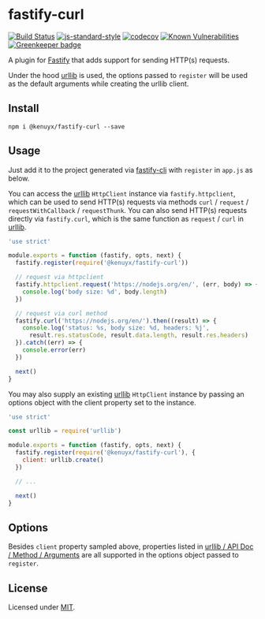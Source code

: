 # fastify-curl

[![Build Status](https://travis-ci.org/kenuyx/fastify-curl.svg?branch=master)](https://travis-ci.org/kenuyx/fastify-curl)
[![js-standard-style](https://img.shields.io/badge/code%20style-standard-brightgreen.svg?style=flat)](http://standardjs.com/)
[![codecov](https://codecov.io/gh/kenuyx/fastify-curl/branch/master/graph/badge.svg)](https://codecov.io/gh/kenuyx/fastify-curl)
[![Known Vulnerabilities](https://snyk.io/test/github/kenuyx/fastify-curl/badge.svg?targetFile=package.json)](https://snyk.io/test/github/kenuyx/fastify-curl?targetFile=package.json)
[![Greenkeeper badge](https://badges.greenkeeper.io/kenuyx/fastify-curl.svg)](https://greenkeeper.io/)

A plugin for [Fastify](http://fastify.io/) that adds support for sending HTTP(s) requests.

Under the hood [urllib](https://github.com/node-modules/urllib) is used, the options passed to `register` will be used as the default arguments while creating the urllib client.

## Install

```shell
npm i @kenuyx/fastify-curl --save
```

## Usage

Just add it to the project generated via [fastify-cli](https://github.com/fastify/fastify-cli) with `register` in `app.js` as below.

You can access the [urllib](https://github.com/node-modules/urllib) `HttpClient` instance via `fastify.httpclient`, which can be used to send HTTP(s) requests via methods `curl` / `request` / `requestWithCallback` / `requestThunk`. You can also send HTTP(s) requests directly via `fastify.curl`, which is the same function as `request` / `curl` in [urllib](https://github.com/node-modules/urllib).

```js
'use strict'

module.exports = function (fastify, opts, next) {
  fastify.register(require('@kenuyx/fastify-curl'))

  // request via httpclient
  fastify.httpclient.request('https://nodejs.org/en/', (err, body) => {
    console.log('body size: %d', body.length)
  })

  // request via curl method
  fastify.curl('https://nodejs.org/en/').then((result) => {
    console.log('status: %s, body size: %d, headers: %j',
      result.res.statusCode, result.data.length, result.res.headers)
  }).catch((err) => {
    console.error(err)
  })

  next()
}
```

You may also supply an existing [urllib](https://github.com/node-modules/urllib) `HttpClient` instance by passing an options object with the client property set to the instance.

```js
'use strict'

const urllib = require('urllib')

module.exports = function (fastify, opts, next) {
  fastify.register(require('@kenuyx/fastify-curl'), {
    client: urllib.create()
  })

  // ...

  next()
}
```

## Options

Besides `client` property sampled above, properties listed in [urllib / API Doc / Method / Arguments](https://github.com/node-modules/urllib#arguments) are all supported in the options object passed to `register`.

## License

Licensed under [MIT](./LICENSE).

